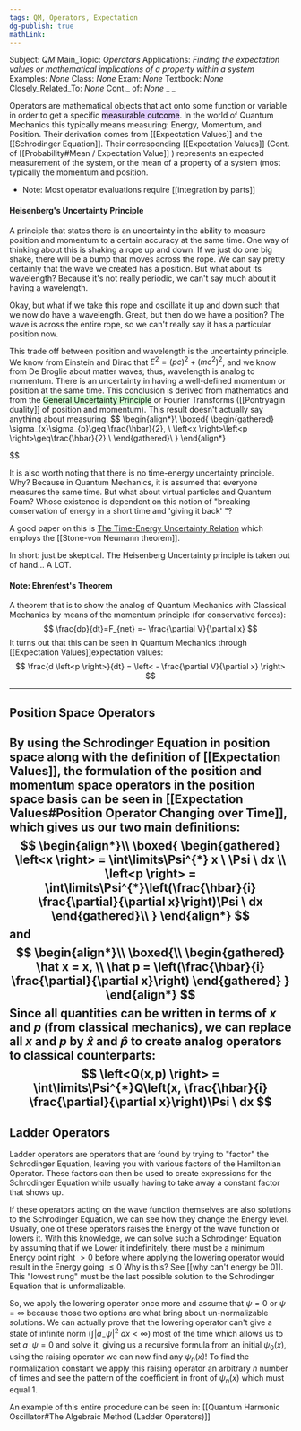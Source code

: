 ```yaml
---
tags: QM, Operators, Expectation
dg-publish: true
mathLink: 
---
```

Subject: _QM_
Main\_Topic: _Operators_
Applications: _Finding the expectation values or mathematical implications of a property within a system_
Examples: _None_
Class: _None_
Exam: _None_
Textbook: _None_
Closely\_Related\_To: _None_
Cont.\_ of: _None_ 
_
_

Operators are mathematical objects that act onto some function or variable in order to get a specific <mark style="background: #D2B3FFA6;">measurable outcome</mark>. In the world of Quantum Mechanics this typically means measuring: Energy, Momentum, and Position. Their derivation comes from [[Expectation Values]] and the [[Schrodinger Equation]]. Their corresponding [[Expectation Values]] (Cont. of [[Probability#Mean / Expectation Value]] ) represents an expected measurement of the system, or the mean of a property of a system (most typically the momentum and position.

-
	Note: Most operator evaluations require [[integration by parts]]

#### Heisenberg's Uncertainty Principle
A principle that states there is an uncertainty in the ability to measure position and momentum to a certain accuracy at the same time. One way of thinking about this is shaking a rope up and down. If we just do one big shake, there will be a bump that moves across the rope. We can say pretty certainly that the wave we created has a position. But what about its wavelength? Because it's not really periodic, we can't say much about it having a wavelength. 

Okay, but what if we take this rope and oscillate it up and down such that we now do have a wavelength. Great, but then do we have a position? The wave is across the entire rope, so we can't really say it has a particular position now. 

This trade off between position and wavelength is the uncertainty principle. We know from Einstein and Dirac that $E^{2}= (pc)^2+(mc^2)^{2}$, and we know from De Broglie about matter waves; thus, wavelength is analog to momentum. There is an uncertainty in having a well-defined momentum or position at the same time. This conclusion is derived from mathematics and from the <mark style="background: #BBFABBA6;">General Uncertainty Principle</mark> or Fourier Transforms ([[Pontryagin duality]] of position and momentum). This result doesn't actually say anything about measuring. 
$$
\begin{align*}\\
\boxed{
\begin{gathered}
\sigma_{x}\sigma_{p}\geq \frac{\hbar}{2}, \\
\left<x \right>\left<p \right>\geq\frac{\hbar}{2} \\
\end{gathered}\\
}
\end{align*} 

$$

It is also worth noting that there is no time-energy uncertainty principle. Why? Because in Quantum Mechanics, it is assumed that everyone measures the same time. But what about virtual particles and Quantum Foam? Whose existence is dependent on this notion of "breaking conservation of energy in a short time and 'giving it back' "? 

A good paper on this is [The Time-Energy Uncertainty Relation](https://math.ucr.edu/home/baez/uncertainty.html) which employs the [[Stone-von Neumann theorem]]. 

In short: just be skeptical. The Heisenberg Uncertainty principle is taken out of hand... A LOT. 


#### Note: Ehrenfest's Theorem
A theorem that is to show the analog of Quantum Mechanics with Classical Mechanics by means of the momentum principle (for conservative forces):
$$
\frac{dp}{dt}=F_{net} =- \frac{\partial V}{\partial x}
$$
It turns out that this can be seen in Quantum Mechanics through [[Expectation Values]]expectation values:
$$
\frac{d \left<p \right>}{dt} = \left< - \frac{\partial V}{\partial x} \right>
$$


---
## Position Space Operators
By using the Schrodinger Equation in position space along with the definition of [[Expectation Values]], the formulation of the position and momentum space operators in the position space basis can be seen in [[Expectation Values#Position Operator Changing over Time]], which gives us our two main definitions:
$$
\begin{align*}\\
\boxed{
\begin{gathered}
\left<x \right> =  \int\limits\Psi^{*} x \ \Psi \ dx \\
\left<p \right> =  \int\limits\Psi^{*}\left(\frac{\hbar}{i} \frac{\partial}{\partial x}\right)\Psi  \ dx
\end{gathered}\\
}
\end{align*}
$$
and
$$
\begin{align*}\\
\boxed{\\
\begin{gathered}
\hat x = x, \\
\hat p = \left(\frac{\hbar}{i} \frac{\partial}{\partial x}\right)
\end{gathered}
}
\end{align*}
$$
Since all quantities can be written in terms of $x$ and $p$ (from classical mechanics), we can replace all $x$ and $p$ by $\hat x$ and $\hat p$ to create analog operators to classical counterparts: 
$$
\left<Q(x,p) \right> = \int\limits\Psi^{*}Q\left(x, \frac{\hbar}{i} \frac{\partial}{\partial x}\right)\Psi \ dx
$$
---
## Ladder Operators
Ladder operators are operators that are found by trying to "factor" the Schrodinger Equation, leaving you with various factors of the Hamiltonian Operator. These factors can then be used to create expressions for the Schrodinger Equation while usually having to take away a constant factor that shows up.

If these operators acting on the wave function themselves are also solutions to the Schrodinger Equation, we can see how they change the Energy level. Usually, one of these operators raises the Energy of the wave function or lowers it. With this knowledge, we can solve such a Schrodinger Equation by assuming that if we Lower it indefinitely, there must be a minimum Energy point right $>0$ before where applying the lowering operator would result in the Energy going $\leq 0$ Why is this? See [[why can't energy be 0]]. This "lowest rung" must be the last possible solution to the Schrodinger Equation that is unformalizable. 

So, we apply the lowering operator once more and assume that $\psi = 0$ or $\psi=\infty$ because those two options are what bring about un-normalizable solutions. We can actually prove that the lowering operator can't give a state of infinite norm ($\int\limits |a_{-}\psi|^{2} \ dx<\infty$) most of the time which allows us to set $a_{-}\psi = 0$ and solve it, giving us a recursive formula from an initial $\psi_{0}(x)$, using the raising operator we can now find any $\psi_{n}(x)$! To find the normalization constant we apply this raising operator an arbitrary $n$ number of times and see the pattern of the coefficient in front of $\psi_{n}(x)$ which must equal 1.  

An example of this entire procedure can be seen in: [[Quantum Harmonic Oscillator#The Algebraic Method (Ladder Operators)]]